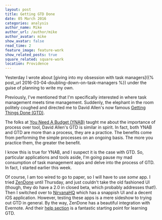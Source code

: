 ```yaml
---
layout: post
title: Getting GTD Done
date: 05 March 2016
categories: analysis
author_name: Mike
author_url: /author/mike
author_avatar: mike
show_avatar: false
read_time: 2
feature_image: feature-work
show_related_posts: true
square_related: square-work
location: Providence
---
```


Yesterday I wrote about [giving into my obsession with task managers]({% post_url 2016-03-04-doubling-down-on-task-managers %}) under the guise of planning to write my own.

Previously, I've mentioned that I'm specifically interested in where task management meets time management. Suddenly, the elephant in the room politely coughed and directed me to David Allen's now famous [Getting Things Done (GTD)](http://gettingthingsdone.com/).

The folks at [You Need A Budget (YNAB)](http://www.youneedabudget.com/) taught me about the importance of process over tool, David Allen's GTD is similar in spirit. In fact, both YNAB and GTD are more than a process, they are a practice. The benefits come from performing the simple processes on an ongoing basis. The more you practice them, the greater the benefit.

I know this is true for YNAB, and I suspect it is the case with GTD. So, particular applications and tools aside, I'm going pause my mad consumption of task management apps and delve into the process of GTD. In fact, I started earlier this week.

Of course, I am too wired to go to paper, so I will have to use *some* app. I tried [ZenDone]() until Thursday, and just couldn't take the old fashioned UI (though, they do have a 2.0 in closed beta, which probably addresses that!). Then I switched over to [NirvanaHQ](https://focus.nirvanahq.com/) which has a snappish UI and a decent iOS application. However, testing these apps is a mere sideshow to trying out GTD in general. By the way, ZenDone has a beautiful integration with Evernote. And their [help section](http://help.zendone.com/Collect.html) is a fantastic starting point for learning GTD.
